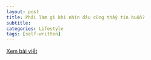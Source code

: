 ```yaml
---
layout: post
title: Phải làm gì khi nhìn đâu cũng thấy tin buồn?
subtitle:
categories: Lifestyle
tags: [self-written]
---
```

[Xem bài viết](https://vietcetera.com/vn/phai-lam-gi-khi-nhin-dau-cung-thay-tin-buon)
